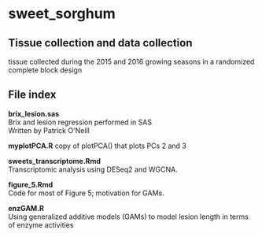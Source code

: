 # sweet_sorghum
## Tissue collection and data collection
tissue collected during the 2015 and 2016 growing seasons in a randomized complete block design

## File index
**brix_lesion.sas** <br>
Brix and lesion regression performed in SAS <br>
Written by Patrick O'Neill

**myplotPCA.R**
copy of plotPCA() that plots PCs 2 and 3

**sweets_transcriptome.Rmd** <br>
Transcriptomic analysis using DESeq2 and WGCNA.

**figure_5.Rmd** <br>
Code for most of Figure 5; motivation for GAMs. 

**enzGAM.R**<br>
Using generalized additive models (GAMs) to model lesion length in terms of enzyme activities 
